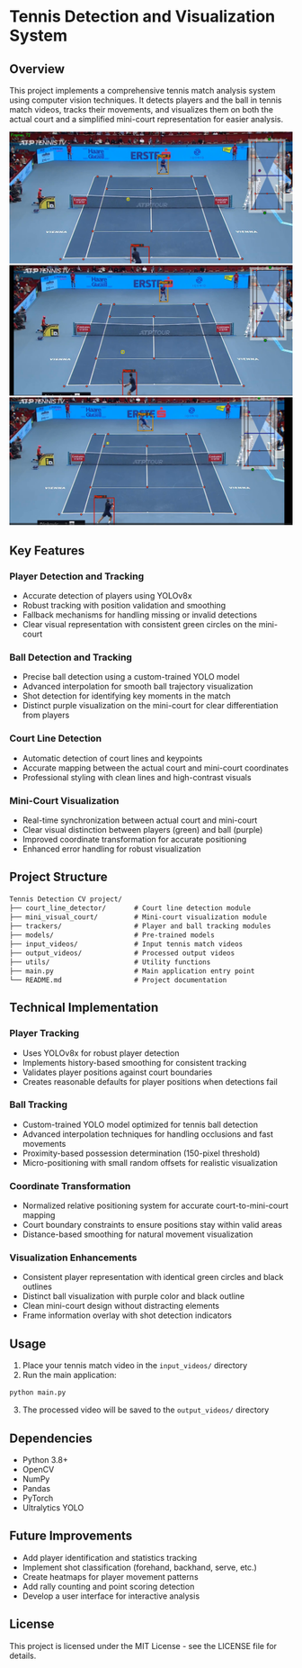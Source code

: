 # Tennis Detection and Visualization System

## Overview

This project implements a comprehensive tennis match analysis system using computer vision techniques. It detects players and the ball in tennis match videos, tracks their movements, and visualizes them on both the actual court and a simplified mini-court representation for easier analysis.

![Tennis Detection System](output_image.png)
![Tennis Detection System](output_image_2.png)
![Tennis Detection System](output_image_3.png)

## Key Features

### Player Detection and Tracking
- Accurate detection of players using YOLOv8x
- Robust tracking with position validation and smoothing
- Fallback mechanisms for handling missing or invalid detections
- Clear visual representation with consistent green circles on the mini-court

### Ball Detection and Tracking
- Precise ball detection using a custom-trained YOLO model
- Advanced interpolation for smooth ball trajectory visualization
- Shot detection for identifying key moments in the match
- Distinct purple visualization on the mini-court for clear differentiation from players

### Court Line Detection
- Automatic detection of court lines and keypoints
- Accurate mapping between the actual court and mini-court coordinates
- Professional styling with clean lines and high-contrast visuals

### Mini-Court Visualization
- Real-time synchronization between actual court and mini-court
- Clear visual distinction between players (green) and ball (purple)
- Improved coordinate transformation for accurate positioning
- Enhanced error handling for robust visualization

## Project Structure

```
Tennis Detection CV project/
├── court_line_detector/       # Court line detection module
├── mini_visual_court/         # Mini-court visualization module
├── trackers/                  # Player and ball tracking modules
├── models/                    # Pre-trained models
├── input_videos/              # Input tennis match videos
├── output_videos/             # Processed output videos
├── utils/                     # Utility functions
├── main.py                    # Main application entry point
└── README.md                  # Project documentation
```

## Technical Implementation

### Player Tracking
- Uses YOLOv8x for robust player detection
- Implements history-based smoothing for consistent tracking
- Validates player positions against court boundaries
- Creates reasonable defaults for player positions when detections fail

### Ball Tracking
- Custom-trained YOLO model optimized for tennis ball detection
- Advanced interpolation techniques for handling occlusions and fast movements
- Proximity-based possession determination (150-pixel threshold)
- Micro-positioning with small random offsets for realistic visualization

### Coordinate Transformation
- Normalized relative positioning system for accurate court-to-mini-court mapping
- Court boundary constraints to ensure positions stay within valid areas
- Distance-based smoothing for natural movement visualization

### Visualization Enhancements
- Consistent player representation with identical green circles and black outlines
- Distinct ball visualization with purple color and black outline
- Clean mini-court design without distracting elements
- Frame information overlay with shot detection indicators

## Usage

1. Place your tennis match video in the `input_videos/` directory
2. Run the main application:

```bash
python main.py
```

3. The processed video will be saved to the `output_videos/` directory

## Dependencies

- Python 3.8+
- OpenCV
- NumPy
- Pandas
- PyTorch
- Ultralytics YOLO

## Future Improvements

- Add player identification and statistics tracking
- Implement shot classification (forehand, backhand, serve, etc.)
- Create heatmaps for player movement patterns
- Add rally counting and point scoring detection
- Develop a user interface for interactive analysis

## License

This project is licensed under the MIT License - see the LICENSE file for details.

